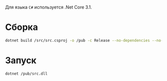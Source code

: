 Для языка `C#` используется .Net Core 3.1.

# Сборка
```bash
dotnet build /src/src.csproj -o /pub -c Release --no-dependencies --no-restore
```

# Запуск
```bash
dotnet /pub/src.dll
```